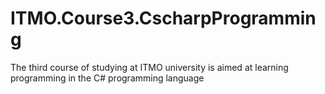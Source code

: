 # ITMO.Course3.CscharpProgramming
The third course of studying at ITMO university is aimed at learning programming in the C# programming language
